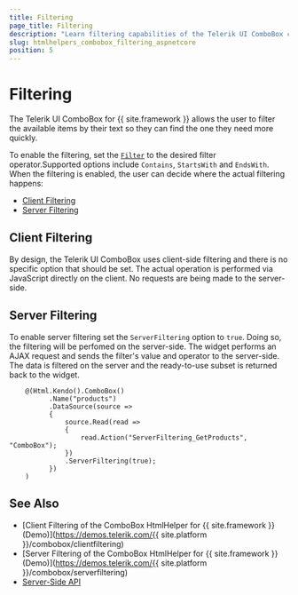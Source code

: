```yaml
---
title: Filtering
page_title: Filtering
description: "Learn filtering capabilities of the Telerik UI ComboBox component for {{ site.framework }}."
slug: htmlhelpers_combobox_filtering_aspnetcore
position: 5
---
```


# Filtering

The Telerik UI ComboBox for {{ site.framework }} allows the user to filter the available items by their text so they can find the one they need more quickly.

To enable the filtering, set the [`Filter`](https://docs.telerik.com/aspnet-core/api/Kendo.Mvc.UI/FilterType) to the desired filter operator.Supported options include `Contains`, `StartsWith` and `EndsWith`. When the filtering is enabled, the user can decide where the actual filtering happens:

* [Client Filtering](#client-filtering)
* [Server Filtering](#server-filtering)

## Client Filtering 

By design, the Telerik UI ComboBox uses client-side filtering and there is no specific option that should be set. The actual operation is performed via JavaScript directly on the client. No requests are being made to the server-side. 

## Server Filtering

To enable server filtering set the `ServerFiltering` option to `true`. Doing so, the filtering will be perfomed on the server-side. The widget performs an AJAX request and sends the filter's value and operator to the server-side. The data is filtered on the server and the ready-to-use subset is returned back to the widget.

```HtmlHelper
    @(Html.Kendo().ComboBox()
          .Name("products")
          .DataSource(source =>
          {
              source.Read(read =>
              {
                  read.Action("ServerFiltering_GetProducts", "ComboBox");
              })
              .ServerFiltering(true);
          })
    )
```

## See Also

* [Client Filtering of the ComboBox HtmlHelper for {{ site.framework }} (Demo)](https://demos.telerik.com/{{ site.platform }}/combobox/clientfiltering)
* [Server Filtering of the ComboBox HtmlHelper for {{ site.framework }} (Demo)](https://demos.telerik.com/{{ site.platform }}/combobox/serverfiltering)
* [Server-Side API](/api/combobox)
